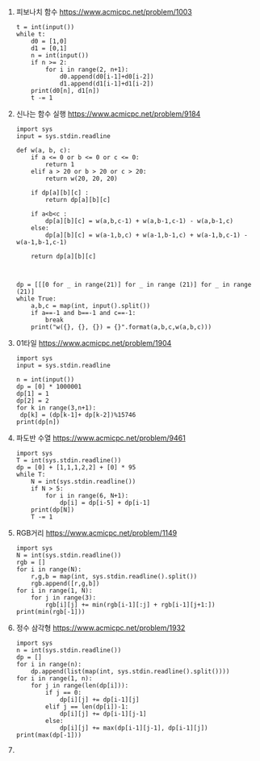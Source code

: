 1. 피보나치 함수 https://www.acmicpc.net/problem/1003

   ```
   t = int(input())
   while t:
       d0 = [1,0]
       d1 = [0,1]
       n = int(input())
       if n >= 2:
           for i in range(2, n+1):
               d0.append(d0[i-1]+d0[i-2])
               d1.append(d1[i-1]+d1[i-2])
       print(d0[n], d1[n])
       t -= 1
   ```

2. 신나는 함수 실행 https://www.acmicpc.net/problem/9184

   ```
   import sys
   input = sys.stdin.readline

   def w(a, b, c):
       if a <= 0 or b <= 0 or c <= 0:
           return 1
       elif a > 20 or b > 20 or c > 20:
           return w(20, 20, 20)
   
       if dp[a][b][c] :
           return dp[a][b][c]
   
       if a<b<c :
           dp[a][b][c] = w(a,b,c-1) + w(a,b-1,c-1) - w(a,b-1,c)
       else:
           dp[a][b][c] = w(a-1,b,c) + w(a-1,b-1,c) + w(a-1,b,c-1) - w(a-1,b-1,c-1)
   
       return dp[a][b][c]
   
   
   
   dp = [[[0 for _ in range(21)] for _ in range (21)] for _ in range (21)]
   while True:
       a,b,c = map(int, input().split())
       if a==-1 and b==-1 and c==-1:
           break
       print("w({}, {}, {}) = {}".format(a,b,c,w(a,b,c)))
   ```
   
3. 01타일 https://www.acmicpc.net/problem/1904

   ```
   import sys 
   input = sys.stdin.readline 
   
   n = int(input()) 
   dp = [0] * 1000001 
   dp[1] = 1 
   dp[2] = 2 
   for k in range(3,n+1): 
   	dp[k] = (dp[k-1]+ dp[k-2])%15746 
   print(dp[n])
   
   ```

4. 파도반 수열 https://www.acmicpc.net/problem/9461

   ```
   import sys
   T = int(sys.stdin.readline())
   dp = [0] + [1,1,1,2,2] + [0] * 95
   while T:
       N = int(sys.stdin.readline())
       if N > 5:
           for i in range(6, N+1):
               dp[i] = dp[i-5] + dp[i-1]
       print(dp[N])
       T -= 1
   ```

5. RGB거리 https://www.acmicpc.net/problem/1149

   ```
   import sys
   N = int(sys.stdin.readline())
   rgb = []
   for i in range(N):
       r,g,b = map(int, sys.stdin.readline().split())
       rgb.append([r,g,b])
   for i in range(1, N):
       for j in range(3):
           rgb[i][j] += min(rgb[i-1][:j] + rgb[i-1][j+1:])
   print(min(rgb[-1]))
   ```

6. 정수 삼각형 https://www.acmicpc.net/problem/1932

   ```
   import sys
   n = int(sys.stdin.readline())
   dp = []
   for i in range(n):
       dp.append(list(map(int, sys.stdin.readline().split())))
   for i in range(1, n):
       for j in range(len(dp[i])):
           if j == 0:
               dp[i][j] += dp[i-1][j]
           elif j == len(dp[i])-1:
               dp[i][j] += dp[i-1][j-1]
           else:
               dp[i][j] += max(dp[i-1][j-1], dp[i-1][j])
   print(max(dp[-1]))
   ```

7. 

